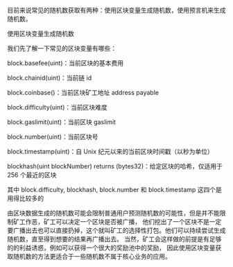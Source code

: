 

目前来说常见的随机数获取有两种：使用区块变量生成随机数，使用预言机来生成随机数。

使用区块变量生成随机数

我们先了解一下常见的区块变量有哪些：

block.basefee(uint)：当前区块的基本费用

block.chainid(uint)：当前链 id

block.coinbase()：当前区块矿工地址 address payable

block.difficulty(uint)：当前区块难度

block.gaslimit(uint)：当前区块 gaslimit

block.number(uint)：当前区块号

block.timestamp(uint)：自 Unix 纪元以来的当前区块时间戳（以秒为单位）

blockhash(uint blockNumber) returns (bytes32)：给定区块的哈希，仅适用于 256 个最近的区块

其中 block.difficulty, blockhash, block.number 和 block.timestamp 这四个是用得比较多的

由区块数据生成的随机数可能会限制普通用户预测随机数的可能性，但是并不能限制矿工作恶，矿工可以决定一个区块是否被广播，
他们挖出了一个区块不是一定要广播出去也可以直接扔掉，这个就叫矿工的选择性打包。他们可以持续尝试生成随机数，直至得到想要的结果再广播出去。
当然，矿工会这样做的前提是有足够的的利益诱惑，例如可以获得一个很大的奖励池中的奖励，
因此使用区块变量获取随机数的方法更适合于一些随机数不属于核心业务的应用。






















